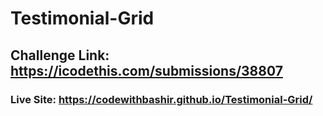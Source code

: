 # Testimonial-Grid

## Challenge Link: https://icodethis.com/submissions/38807


### Live Site: https://codewithbashir.github.io/Testimonial-Grid/
